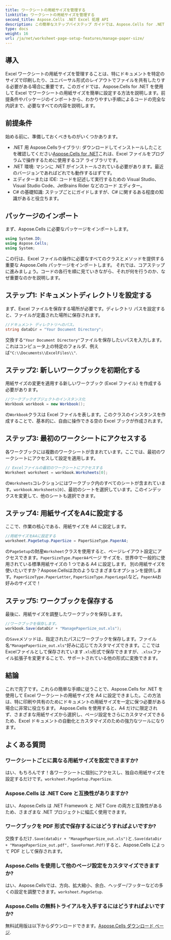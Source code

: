 ```yaml
---
title: ワークシートの用紙サイズを管理する
linktitle: ワークシートの用紙サイズを管理する
second_title: Aspose.Cells .NET Excel 処理 API
description: この簡単なステップバイステップ ガイドでは、Aspose.Cells for .NET を使用して Excel でカスタム用紙サイズを設定する方法を学習します。
type: docs
weight: 16
url: /ja/net/worksheet-page-setup-features/manage-paper-size/
---
```

## 導入
Excel ワークシートの用紙サイズを管理することは、特にドキュメントを特定のサイズで印刷したり、ユニバーサル形式のレイアウトでファイルを共有したりする必要がある場合に重要です。このガイドでは、Aspose.Cells for .NET を使用して Excel でワークシートの用紙サイズを簡単に設定する方法を説明します。前提条件やパッケージのインポートから、わかりやすい手順によるコードの完全な内訳まで、必要なすべての内容を説明します。
## 前提条件
始める前に、準備しておくべきものがいくつかあります。
-  .NET 用 Aspose.Cellsライブラリ: ダウンロードしてインストールしたことを確認してください[Aspose.Cells for .NET](https://releases.aspose.com/cells/net/)これは、Excel ファイルをプログラムで操作するために使用するコア ライブラリです。
- .NET 環境: マシンに .NET がインストールされている必要があります。最近のバージョンであればどれでも動作するはずです。
- エディターまたは IDE: コードを記述して実行するための Visual Studio、Visual Studio Code、JetBrains Rider などのコード エディター。
- C# の基礎知識: ステップごとにガイドしますが、C# に関するある程度の知識があると役立ちます。
## パッケージのインポート
まず、Aspose.Cells に必要なパッケージをインポートします。
```csharp
using System.IO;
using Aspose.Cells;
using System;
```
この行は、Excel ファイルの操作に必要なすべてのクラスとメソッドを提供する重要な Aspose.Cells パッケージをインポートします。
それでは、コアステップに進みましょう。コードの各行を順に見ていきながら、それが何を行うのか、なぜ重要なのかを説明します。
## ステップ1: ドキュメントディレクトリを設定する
まず、Excel ファイルを保存する場所が必要です。ディレクトリ パスを設定すると、ファイルが定義された場所に保存されます。
```csharp
//ドキュメント ディレクトリへのパス。
string dataDir = "Your Document Directory";
```
交換する`"Your Document Directory"`ファイルを保存したいパスを入力します。これはコンピュータ上の特定のフォルダ、例えば`"C:\\Documents\\ExcelFiles\\"`.
## ステップ2: 新しいワークブックを初期化する
用紙サイズの変更を適用する新しいワークブック (Excel ファイル) を作成する必要があります。
```csharp
//ワークブックオブジェクトのインスタンス化
Workbook workbook = new Workbook();
```
の`Workbook`クラスは Excel ファイルを表します。このクラスのインスタンスを作成することで、基本的に、自由に操作できる空の Excel ブックが作成されます。
## ステップ3: 最初のワークシートにアクセスする
各ワークブックには複数のワークシートが含まれています。ここでは、最初のワークシートにアクセスして設定を適用します。
```csharp
// Excelファイルの最初のワークシートにアクセスする
Worksheet worksheet = workbook.Worksheets[0];
```
の`Worksheets`コレクションにはワークブック内のすべてのシートが含まれています。`workbook.Worksheets[0]`、最初のシートを選択しています。このインデックスを変更して、他のシートも選択できます。
## ステップ4: 用紙サイズをA4に設定する
ここで、作業の核心である、用紙サイズを A4 に設定します。
```csharp
//用紙サイズをA4に設定する
worksheet.PageSetup.PaperSize = PaperSizeType.PaperA4;
```
の`PageSetup`の財産`Worksheet`クラスを使用すると、ページレイアウト設定にアクセスできます。`PaperSizeType.PaperA4`ページ サイズを、世界中で一般的に使用されている標準用紙サイズの 1 つである A4 に設定します。
別の用紙サイズを使いたいですか？Aspose.Cellsは次のようなさまざまなオプションを提供します。`PaperSizeType.PaperLetter`, `PaperSizeType.PaperLegal`など。`PaperA4`お好みのサイズで！
## ステップ5: ワークブックを保存する
最後に、用紙サイズを調整したワークブックを保存します。
```csharp
//ワークブックを保存します。
workbook.Save(dataDir + "ManagePaperSize_out.xls");
```
の`Save`メソッドは、指定されたパスにワークブックを保存します。ファイル名`"ManagePaperSize_out.xls"`好みに応じてカスタマイズできます。ここではExcelファイルとして保存されています`.xls`形式で保存できますが、`.xlsx`ファイル拡張子を変更することで、サポートされている他の形式に変換できます。
## 結論
これで完了です。これらの簡単な手順に従うことで、Aspose.Cells for .NET を使用して Excel ワークシートの用紙サイズを A4 に設定できました。この方法は、特に印刷や共有のためにドキュメントの用紙サイズを一定に保つ必要がある場合に非常に役立ちます。 
Aspose.Cells を使用すると、A4 だけに限定されず、さまざまな用紙サイズから選択し、ページ設定をさらにカスタマイズできるため、Excel ドキュメントの自動化とカスタマイズのための強力なツールになります。
## よくある質問
### ワークシートごとに異なる用紙サイズを設定できますか?
はい、もちろんです！各ワークシートに個別にアクセスし、独自の用紙サイズを設定するだけです。`worksheet.PageSetup.PaperSize`.
### Aspose.Cells は .NET Core と互換性がありますか?
はい、Aspose.Cells は .NET Framework と .NET Core の両方と互換性があるため、さまざまな .NET プロジェクトに幅広く使用できます。
### ワークブックを PDF 形式で保存するにはどうすればよいですか?
交換するだけ`.Save(dataDir + "ManagePaperSize_out.xls")`と`.Save(dataDir + "ManagePaperSize_out.pdf", SaveFormat.Pdf)`すると、Aspose.Cells によって PDF として保存されます。
### Aspose.Cells を使用して他のページ設定をカスタマイズできますか?
はい、Aspose.Cellsでは、方向、拡大縮小、余白、ヘッダー/フッターなどの多くの設定を調整できます。`worksheet.PageSetup`.
### Aspose.Cells の無料トライアルを入手するにはどうすればよいですか?
無料試用版は以下からダウンロードできます。[Aspose.Cells ダウンロード ページ](https://releases.aspose.com/).
